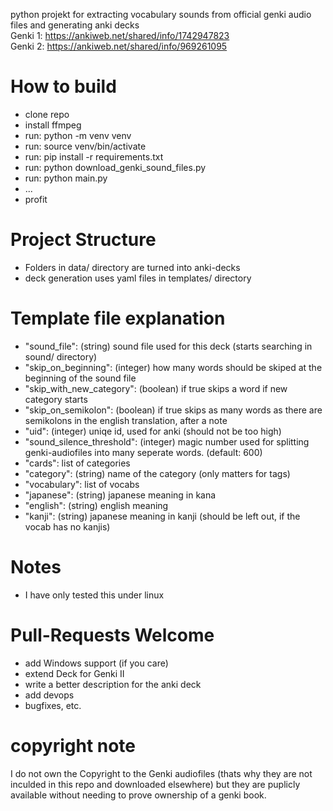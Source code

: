 python projekt for extracting vocabulary sounds from official genki audio files and generating anki decks  
Genki 1: https://ankiweb.net/shared/info/1742947823  
Genki 2: https://ankiweb.net/shared/info/969261095  

# How to build
- clone repo
- install ffmpeg
- run: python -m venv venv
- run: source venv/bin/activate
- run: pip install -r requirements.txt
- run: python download_genki_sound_files.py
- run: python main.py
- ...
- profit

# Project Structure
- Folders in data/ directory are turned into anki-decks
- deck generation uses yaml files in templates/ directory

# Template file explanation
- "sound_file": (string) sound file used for this deck (starts searching in sound/ directory)
- "skip_on_beginning": (integer) how many words should be skiped at the beginning of the sound file
- "skip_with_new_category": (boolean) if true skips a word if new category starts
- "skip_on_semikolon": (boolean) if true skips as many words as there are semikolons in the english translation, after a note
- "uid": (integer) uniqe id, used for anki (should not be too high)
- "sound_silence_threshold": (integer) magic number used for splitting genki-audiofiles into many seperate words. (default: 600)
- "cards": list of categories
- "category": (string) name of the category (only matters for tags)
- "vocabulary": list of vocabs
- "japanese": (string) japanese meaning in kana
- "english": (string) english meaning
- "kanji": (string) japanese meaning in kanji (should be left out, if the vocab has no kanjis)

# Notes
- I have only tested this under linux

# Pull-Requests Welcome
- add Windows support (if you care)
- extend Deck for Genki II
- write a better description for the anki deck
- add devops
- bugfixes, etc.

# copyright note
I do not own the Copyright to the Genki audiofiles (thats why they are not inculded in this repo and downloaded elsewhere) but they are puplicly available without needing to prove ownership of a genki book.
